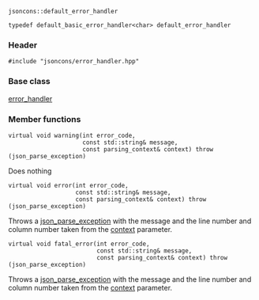     jsoncons::default_error_handler

    typedef default_basic_error_handler<char> default_error_handler

### Header

    #include "jsoncons/error_handler.hpp"

### Base class

[error_handler](error_handler)    

### Member functions

    virtual void warning(int error_code,
                         const std::string& message,
                         const parsing_context& context) throw (json_parse_exception)
Does nothing

    virtual void error(int error_code,
                       const std::string& message,
                       const parsing_context& context) throw (json_parse_exception)
Throws a [json_parse_exception](json_parse_exception) with the message and the line 
number and column number taken from the [context](parsing_context) parameter.
    
    virtual void fatal_error(int error_code,
                             const std::string& message,
                             const parsing_context& context) throw (json_parse_exception)
Throws a [json_parse_exception](json_parse_exception) with the message and the line 
number and column number taken from the [context](parsing_context) parameter.

